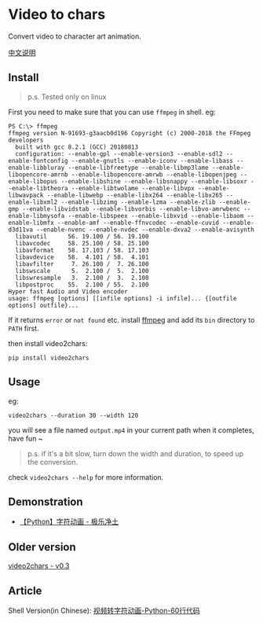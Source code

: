 # Video to chars

Convert video to character art animation.

[中文说明](/doc/README-zh-cn.md)

## Install

>p.s. Tested only on linux

First you need to make sure that you can use `ffmpeg` in shell. eg:
```
PS C:\> ffmpeg
ffmpeg version N-91693-g3aacb0d196 Copyright (c) 2000-2018 the FFmpeg developers
  built with gcc 8.2.1 (GCC) 20180813
  configuration: --enable-gpl --enable-version3 --enable-sdl2 --enable-fontconfig --enable-gnutls --enable-iconv --enable-libass --enable-libbluray --enable-libfreetype --enable-libmp3lame --enable-libopencore-amrnb --enable-libopencore-amrwb --enable-libopenjpeg --enable-libopus --enable-libshine --enable-libsnappy --enable-libsoxr --enable-libtheora --enable-libtwolame --enable-libvpx --enable-libwavpack --enable-libwebp --enable-libx264 --enable-libx265 --enable-libxml2 --enable-libzimg --enable-lzma --enable-zlib --enable-gmp --enable-libvidstab --enable-libvorbis --enable-libvo-amrwbenc --enable-libmysofa --enable-libspeex --enable-libxvid --enable-libaom --enable-libmfx --enable-amf --enable-ffnvcodec --enable-cuvid --enable-d3d11va --enable-nvenc --enable-nvdec --enable-dxva2 --enable-avisynth
  libavutil      56. 19.100 / 56. 19.100
  libavcodec     58. 25.100 / 58. 25.100
  libavformat    58. 17.103 / 58. 17.103
  libavdevice    58.  4.101 / 58.  4.101
  libavfilter     7. 26.100 /  7. 26.100
  libswscale      5.  2.100 /  5.  2.100
  libswresample   3.  2.100 /  3.  2.100
  libpostproc    55.  2.100 / 55.  2.100
Hyper fast Audio and Video encoder
usage: ffmpeg [options] [[infile options] -i infile]... {[outfile options] outfile}...
```
If it returns `error` or `not found` etc. install [ffmpeg](https://ffmpeg.org/) and add its `bin` directory to `PATH` first. 

then install video2chars:
```
pip install video2chars
```

## Usage

eg: 
```
video2chars --duration 30 --width 120
```
you will see a file named `output.mp4` in your current path when it completes, have fun ~

>p.s. if it's a bit slow, turn down the width and duration, to speed up the conversion. 

check `video2chars --help` for more information.


## Demonstration

- [【Python】字符动画 - 极乐净土](https://www.bilibili.com/video/av30469888/)


## Older version

[video2chars - v0.3](https://github.com/yuansuye/video2chars/tree/v0.3)

## Article

Shell Version(in Chinese): [视频转字符动画-Python-60行代码](http://www.cnblogs.com/kirito-c/p/5971988.html)
